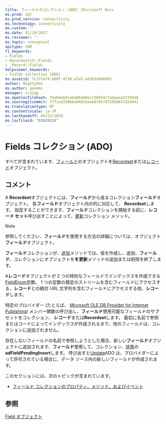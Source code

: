 ```yaml
---
title: フィールドのコレクション (ADO) |Microsoft Docs
ms.prod: sql
ms.prod_service: connectivity
ms.technology: connectivity
ms.custom: ''
ms.date: 01/19/2017
ms.reviewer: ''
ms.topic: conceptual
apitype: COM
f1_keywords:
- Fields
- Recordset15::Fields
- _Record::Fields
helpviewer_keywords:
- Fields collection [ADO]
ms.assetid: 7c371474-b88f-4730-afa5-44163a0488d5
author: MightyPen
ms.author: genemi
manager: craigg
ms.openlocfilehash: 74e6deb0caba88e6bbcf2897dcfa4aaaa22f04d0
ms.sourcegitcommit: f7fced330b64d6616aeb8766747295807c92dd41
ms.translationtype: MT
ms.contentlocale: ja-JP
ms.lasthandoff: 04/23/2019
ms.locfileid: "63028239"
---
```

# <a name="fields-collection-ado"></a>Fields コレクション (ADO)
すべてが含まれています、[フィールド](../../../ado/reference/ado-api/field-object.md)のオブジェクトを[Recordset](../../../ado/reference/ado-api/recordset-object-ado.md)または[レコード](../../../ado/reference/ado-api/record-object-ado.md)オブジェクト。  
  
## <a name="remarks"></a>コメント  
 A **Recordset**オブジェクトには、**フィールド**から成るコレクション**フィールド**オブジェクト。 各**フィールド**オブジェクト内の列に対応して、 **Recordset**します。 設定することができます、**フィールド**コレクションを開始する前に、**レコード セット**呼び出すことによって、[更新](../../../ado/reference/ado-api/refresh-method-ado.md)コレクション メソッド。  
  
> [!NOTE]
>  参照してください、**フィールド**を使用する方法の詳細については、オブジェクト**フィールド**オブジェクト。  
  
 **フィールド**コレクションが、[追加](../../../ado/reference/ado-api/append-method-ado.md)メソッドでは、仮を作成し、追加、**フィールド**、コレクションにオブジェクトを**を更新**メソッドの追加または削除を終了します。  
  
 A**レコード**オブジェクトが 2 つの特別なフィールドでインデックスを作成できる[FieldEnum](../../../ado/reference/ado-api/fieldenum.md)定数。 1 つの定数の既定のストリームを含むフィールドにアクセスする、**レコード**との絶対 URL 文字列を含むフィールドにアクセスする他、**レコード**します。  
  
 特定のプロバイダー (たとえば、 [Microsoft OLE DB Provider for Internet Publishing](../../../ado/guide/appendixes/microsoft-ole-db-provider-for-internet-publishing.md)) メンバー関数の呼び出し、**フィールド**使用可能なフィールドのサブセットをコレクション、 **レコード**または**Recordset**します。 最初に名前で参照またはコードによってインデックスが作成されるまで、他のフィールドは、コレクションに追加されません。  
  
 存在しないフィールドの名前で参照しようとした場合、新しい**フィールド**オブジェクトに追加されます、**フィールド**使用して、コレクション、[状態](../../../ado/reference/ado-api/status-property-ado-field.md)の**adFieldPendingInsert**します。 呼び出すと[Update](../../../ado/reference/ado-api/update-method.md)ADO は、プロバイダーによって許可されている場合に、データ ソース内の新しいフィールドが作成されます。  
  
 このセクションには、次のトピックが含まれています。  
  
-   [フィールド コレクションのプロパティ、メソッド、およびイベント](../../../ado/reference/ado-api/fields-collection-properties-methods-and-events.md)  
  
## <a name="see-also"></a>参照  
 [Field オブジェクト](../../../ado/reference/ado-api/field-object.md)
